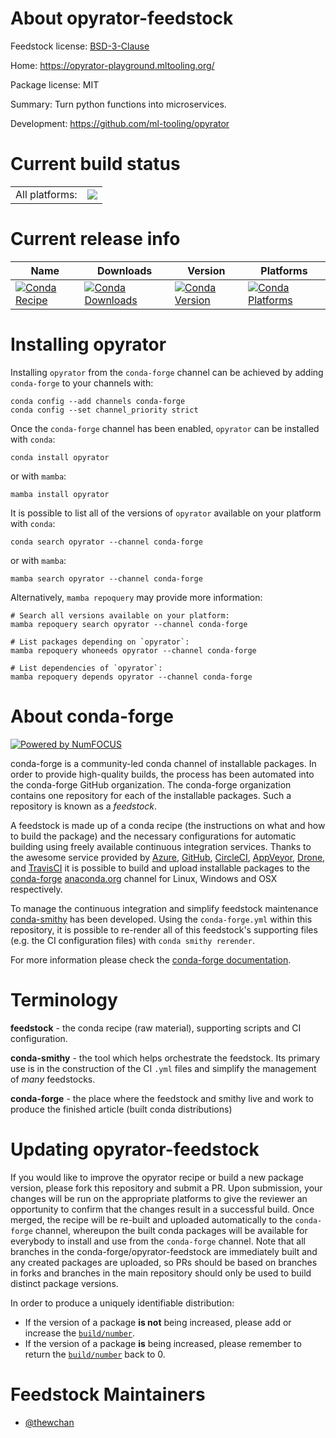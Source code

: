 About opyrator-feedstock
========================

Feedstock license: [BSD-3-Clause](https://github.com/conda-forge/opyrator-feedstock/blob/main/LICENSE.txt)

Home: https://opyrator-playground.mltooling.org/

Package license: MIT

Summary: Turn python functions into microservices.

Development: https://github.com/ml-tooling/opyrator

Current build status
====================


<table><tr><td>All platforms:</td>
    <td>
      <a href="https://dev.azure.com/conda-forge/feedstock-builds/_build/latest?definitionId=14952&branchName=main">
        <img src="https://dev.azure.com/conda-forge/feedstock-builds/_apis/build/status/opyrator-feedstock?branchName=main">
      </a>
    </td>
  </tr>
</table>

Current release info
====================

| Name | Downloads | Version | Platforms |
| --- | --- | --- | --- |
| [![Conda Recipe](https://img.shields.io/badge/recipe-opyrator-green.svg)](https://anaconda.org/conda-forge/opyrator) | [![Conda Downloads](https://img.shields.io/conda/dn/conda-forge/opyrator.svg)](https://anaconda.org/conda-forge/opyrator) | [![Conda Version](https://img.shields.io/conda/vn/conda-forge/opyrator.svg)](https://anaconda.org/conda-forge/opyrator) | [![Conda Platforms](https://img.shields.io/conda/pn/conda-forge/opyrator.svg)](https://anaconda.org/conda-forge/opyrator) |

Installing opyrator
===================

Installing `opyrator` from the `conda-forge` channel can be achieved by adding `conda-forge` to your channels with:

```
conda config --add channels conda-forge
conda config --set channel_priority strict
```

Once the `conda-forge` channel has been enabled, `opyrator` can be installed with `conda`:

```
conda install opyrator
```

or with `mamba`:

```
mamba install opyrator
```

It is possible to list all of the versions of `opyrator` available on your platform with `conda`:

```
conda search opyrator --channel conda-forge
```

or with `mamba`:

```
mamba search opyrator --channel conda-forge
```

Alternatively, `mamba repoquery` may provide more information:

```
# Search all versions available on your platform:
mamba repoquery search opyrator --channel conda-forge

# List packages depending on `opyrator`:
mamba repoquery whoneeds opyrator --channel conda-forge

# List dependencies of `opyrator`:
mamba repoquery depends opyrator --channel conda-forge
```


About conda-forge
=================

[![Powered by
NumFOCUS](https://img.shields.io/badge/powered%20by-NumFOCUS-orange.svg?style=flat&colorA=E1523D&colorB=007D8A)](https://numfocus.org)

conda-forge is a community-led conda channel of installable packages.
In order to provide high-quality builds, the process has been automated into the
conda-forge GitHub organization. The conda-forge organization contains one repository
for each of the installable packages. Such a repository is known as a *feedstock*.

A feedstock is made up of a conda recipe (the instructions on what and how to build
the package) and the necessary configurations for automatic building using freely
available continuous integration services. Thanks to the awesome service provided by
[Azure](https://azure.microsoft.com/en-us/services/devops/), [GitHub](https://github.com/),
[CircleCI](https://circleci.com/), [AppVeyor](https://www.appveyor.com/),
[Drone](https://cloud.drone.io/welcome), and [TravisCI](https://travis-ci.com/)
it is possible to build and upload installable packages to the
[conda-forge](https://anaconda.org/conda-forge) [anaconda.org](https://anaconda.org/)
channel for Linux, Windows and OSX respectively.

To manage the continuous integration and simplify feedstock maintenance
[conda-smithy](https://github.com/conda-forge/conda-smithy) has been developed.
Using the ``conda-forge.yml`` within this repository, it is possible to re-render all of
this feedstock's supporting files (e.g. the CI configuration files) with ``conda smithy rerender``.

For more information please check the [conda-forge documentation](https://conda-forge.org/docs/).

Terminology
===========

**feedstock** - the conda recipe (raw material), supporting scripts and CI configuration.

**conda-smithy** - the tool which helps orchestrate the feedstock.
                   Its primary use is in the construction of the CI ``.yml`` files
                   and simplify the management of *many* feedstocks.

**conda-forge** - the place where the feedstock and smithy live and work to
                  produce the finished article (built conda distributions)


Updating opyrator-feedstock
===========================

If you would like to improve the opyrator recipe or build a new
package version, please fork this repository and submit a PR. Upon submission,
your changes will be run on the appropriate platforms to give the reviewer an
opportunity to confirm that the changes result in a successful build. Once
merged, the recipe will be re-built and uploaded automatically to the
`conda-forge` channel, whereupon the built conda packages will be available for
everybody to install and use from the `conda-forge` channel.
Note that all branches in the conda-forge/opyrator-feedstock are
immediately built and any created packages are uploaded, so PRs should be based
on branches in forks and branches in the main repository should only be used to
build distinct package versions.

In order to produce a uniquely identifiable distribution:
 * If the version of a package **is not** being increased, please add or increase
   the [``build/number``](https://docs.conda.io/projects/conda-build/en/latest/resources/define-metadata.html#build-number-and-string).
 * If the version of a package **is** being increased, please remember to return
   the [``build/number``](https://docs.conda.io/projects/conda-build/en/latest/resources/define-metadata.html#build-number-and-string)
   back to 0.

Feedstock Maintainers
=====================

* [@thewchan](https://github.com/thewchan/)

